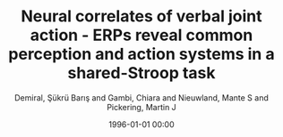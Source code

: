 ---
layout: post
title: Neural correlates of verbal joint action - ERPs reveal common perception and action systems in a shared-Stroop task

date: 1996-01-01 00:00
author: Demiral, Şükrü Barış and Gambi, Chiara and Nieuwland, Mante S and Pickering, Martin J
tags: ["erp","joint action","language","shared representations","stroop"]
journal: Brain Research

link: https://doi.org/10.1016/j.brainres.2016.08.025

year: 2016
---